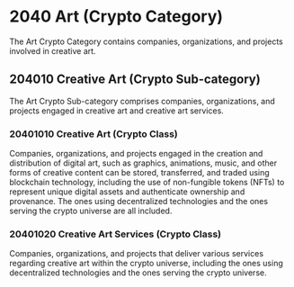 # 2040 Art (Crypto Category)

The Art Crypto Category contains companies, organizations, and projects involved in creative art.



## 204010 Creative Art (Crypto Sub-category)

The Art Crypto Sub-category comprises companies, organizations, and projects engaged in creative art and creative art services.

### 20401010 Creative Art (Crypto Class)

Companies, organizations, and projects engaged in the creation and distribution of digital art, such as graphics, animations, music, and other forms of creative content can be stored, transferred, and traded using blockchain technology, including the use of non-fungible tokens (NFTs) to represent unique digital assets and authenticate ownership and provenance. The ones using decentralized technologies and the ones serving the crypto universe are all included.

### 20401020 Creative Art Services (Crypto Class)

Companies, organizations, and projects that deliver various services regarding creative art within the crypto universe, including the ones using decentralized technologies and the ones serving the crypto universe.
